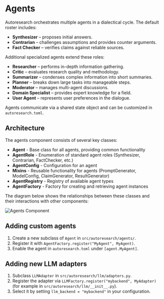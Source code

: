 # Agents

Autoresearch orchestrates multiple agents in a dialectical cycle. The default roster includes:

- **Synthesizer** – proposes initial answers.
- **Contrarian** – challenges assumptions and provides counter arguments.
- **Fact Checker** – verifies claims against reliable sources.

Additional specialized agents extend these roles:

- **Researcher** – performs in-depth information gathering.
- **Critic** – evaluates research quality and methodology.
- **Summarizer** – condenses complex information into short summaries.
- **Planner** – breaks down large tasks into manageable steps.
- **Moderator** – manages multi-agent discussions.
- **Domain Specialist** – provides expert knowledge for a field.
- **User Agent** – represents user preferences in the dialogue.

Agents communicate via a shared state object and can be customized in `autoresearch.toml`.

## Architecture

The agents component consists of several key classes:

- **Agent** - Base class for all agents, providing common functionality
- **AgentRole** - Enumeration of standard agent roles (Synthesizer, Contrarian, FactChecker, etc.)
- **AgentConfig** - Configuration for an agent
- **Mixins** - Reusable functionality for agents (PromptGenerator, ModelConfig, ClaimGenerator, ResultGenerator)
- **AgentRegistry** - Registry of available agent types
- **AgentFactory** - Factory for creating and retrieving agent instances

The diagram below shows the relationships between these classes and their interactions with other components:

![Agents Component](diagrams/agents.png)

## Adding custom agents

1. Create a new subclass of `Agent` in `src/autoresearch/agents/`.
2. Register it with `AgentFactory.register("MyAgent", MyAgent)`.
3. Enable the agent in `autoresearch.toml` under `[agent.MyAgent]`.

## Adding new LLM adapters

1. Subclass `LLMAdapter` in `src/autoresearch/llm/adapters.py`.
2. Register the adapter via `LLMFactory.register("mybackend", MyAdapter)` (for example in `src/autoresearch/llm/__init__.py`).
3. Select it by setting `llm_backend = "mybackend"` in your configuration.
